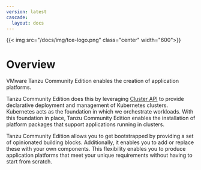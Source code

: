 ```yaml
---
version: latest
cascade:
  layout: docs
---
```


<!-- markdownlint-disable MD041 -->
{{< img src="/docs/img/tce-logo.png" class="center" width="600">}}

# Overview

VMware Tanzu Community Edition enables the creation of application platforms.

Tanzu Community Edition does this by leveraging [Cluster API](https://cluster-api.sigs.k8s.io/) to
provide declarative deployment and management of Kubernetes clusters. Kubernetes
acts as the foundation in which we orchestrate workloads. With this foundation
in place, Tanzu Community Edition enables the installation of platform packages that support
applications running in clusters.

Tanzu Community Edition allows you to get bootstrapped by providing a set of opinionated building blocks.
Additionally, it enables you to add or replace these with your own components. This
flexibility enables you to produce application platforms that meet your unique
requirements without having to start from scratch.
